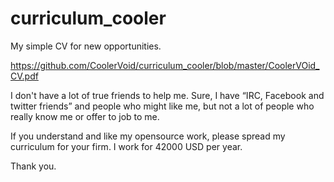 # curriculum_cooler
My simple CV for new opportunities.

https://github.com/CoolerVoid/curriculum_cooler/blob/master/CoolerVOid_CV.pdf

I don't have a lot of true friends to help me. Sure, I have “IRC, Facebook and twitter friends” and people who might like me, but not a lot of people who really know me or offer to job to me.

If you understand and like my opensource work, please spread my curriculum for your firm.
I work for 42000 USD per year.

Thank you.
